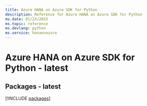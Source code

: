 ```yaml
---
title: Azure HANA on Azure SDK for Python
description: Reference for Azure HANA on Azure SDK for Python
ms.date: 01/23/2025
ms.topic: reference
ms.devlang: python
ms.service: hanaonazure
---
```

# Azure HANA on Azure SDK for Python - latest
## Packages - latest
[!INCLUDE [packages](hana-on-azure-index.md)]